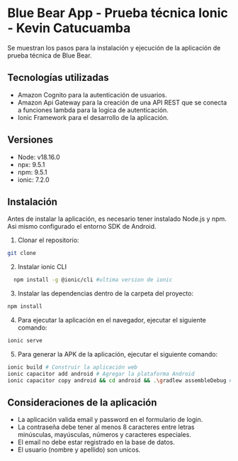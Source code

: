 # Blue Bear App - Prueba técnica Ionic - Kevin Catucuamba
Se muestran los pasos para la instalación y ejecución de la aplicación de prueba técnica de Blue Bear.


## Tecnologías utilizadas
- Amazon Cognito para la autenticación de usuarios.
- Amazon Api Gateway para la creación de una API REST que se conecta a funciones lambda para la logica de autenticación.
- Ionic Framework para el desarrollo de la aplicación.

## Versiones
- Node: v18.16.0
- npx: 9.5.1
- npm: 9.5.1
- ionic: 7.2.0

## Instalación
Antes de instalar la aplicación, es necesario tener instalado Node.js y npm. Asi mismo configurado el entorno SDK de Android.

1. Clonar el repositorio:

```bash
git clone 
```

2. Instalar ionic CLI

```bash
  npm install -g @ionic/cli #ultima version de ionic
```

3. Instalar las dependencias dentro de la carpeta del proyecto:

```bash
npm install
```

4. Para ejecutar la aplicación en el navegador, ejecutar el siguiente comando:

```bash
ionic serve
```

5. Para generar la APK de la aplicación, ejecutar el siguiente comando:


```bash
ionic build # Construir la aplicación web
ionic capacitor add android # Agregar la plataforma Android
ionic capacitor copy android && cd android && .\gradlew assembleDebug # Generar APK
```
## Consideraciones de la aplicación

- La aplicación valida email y password en el formulario de login.
- La contraseña debe tener al menos 8 caracteres entre letras minúsculas, mayúsculas, números y caracteres especiales.
- El email no debe estar registrado en la base de datos.
- El usuario (nombre y apellido) son unicos.
